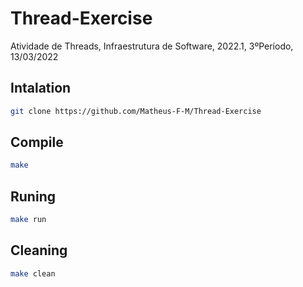 # Thread-Exercise
Atividade de Threads, Infraestrutura de Software, 2022.1, 3ºPeríodo, 13/03/2022

## Intalation
``` sh
git clone https://github.com/Matheus-F-M/Thread-Exercise
```

## Compile
``` sh
make
```

## Runing
``` sh
make run
```

## Cleaning
``` sh
make clean
```
